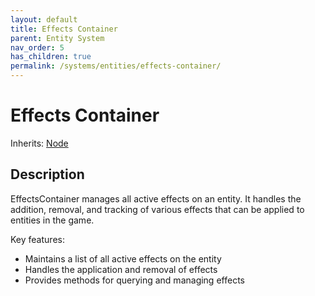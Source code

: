 ```yaml
---
layout: default
title: Effects Container
parent: Entity System
nav_order: 5
has_children: true
permalink: /systems/entities/effects-container/
---
```


# Effects Container

Inherits: [Node](https://docs.godotengine.org/en/stable/classes/class_node.html)

## Description
EffectsContainer manages all active effects on an entity. It handles the
addition, removal, and tracking of various effects that can be applied
to entities in the game.

Key features:
- Maintains a list of all active effects on the entity
- Handles the application and removal of effects
- Provides methods for querying and managing effects